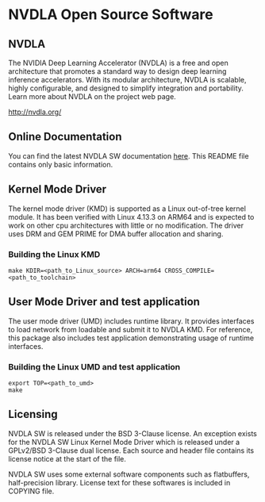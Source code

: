 # NVDLA Open Source Software

## NVDLA

The NVIDIA Deep Learning Accelerator (NVDLA) is a free and open architecture that promotes
a standard way to design deep learning inference accelerators. With its modular architecture,
NVDLA is scalable, highly configurable, and designed to simplify integration and portability.
Learn more about NVDLA on the project web page.

<http://nvdla.org/>

## Online Documentation

You can find the latest NVDLA SW documentation [here](http://nvdla.org/sw/contents.html).
This README file contains only basic information.

## Kernel Mode Driver

The kernel mode driver (KMD) is supported as a Linux out-of-tree kernel module.
It has been verified with Linux 4.13.3 on ARM64 and is expected to work
on other cpu architectures with little or no modification.
The driver uses DRM and GEM PRIME for DMA buffer allocation and sharing.

### Building the Linux KMD
    make KDIR=<path_to_Linux_source> ARCH=arm64 CROSS_COMPILE=<path_to_toolchain>

## User Mode Driver and test application

The user mode driver (UMD) includes runtime library. It provides interfaces to load
network from loadable and submit it to NVDLA KMD. For reference, this package also
includes test application demonstrating usage of runtime interfaces.

### Building the Linux UMD and test application
    export TOP=<path_to_umd>
    make

## Licensing

NVDLA SW is released under the BSD 3-Clause license.
An exception exists for the NVDLA SW Linux Kernel Mode Driver which is released
under a GPLv2/BSD 3-Clause dual license.
Each source and header file contains its license notice at the start of the file.

NVDLA SW uses some external software components such as flatbuffers, half-precision library.
License text for these softwares is included in COPYING file.
